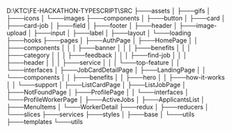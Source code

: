 D:\KTC\FE-HACKATHON-TYPESCRIPT\SRC
├───assets
│   ├───gifs
│   ├───icons
│   └───images
├───components
│   ├───button
│   ├───card
│   ├───card-job
│   ├───field
│   ├───footer
│   ├───header
│   ├───image-upload
│   ├───input
│   ├───label
│   ├───layout
│   └───loading
├───hooks
├───pages
│   ├───AuthPage
│   ├───HomePage
│   │   ├───components
│   │   │   ├───banner
│   │   │   ├───benefits
│   │   │   ├───category
│   │   │   ├───feedback
│   │   │   ├───find-job
│   │   │   ├───header
│   │   │   ├───service
│   │   │   └───top-feature
│   │   └───interfaces
│   ├───JobCardDetailPage
│   ├───LandingPage
│   │   └───components
│   │       ├───benefits
│   │       ├───hero
│   │       ├───how-it-works
│   │       └───support
│   ├───ListCardPage
│   ├───ListJobPage
│   ├───NotFoundPage
│   ├───ProfilePage
│   │   └───interfaces
│   └───ProfileWorkerPage
│       ├───ActiveJobs
│       ├───ApplicantsList
│       ├───MenuItems
│       └───WorkerDetail
├───redux
│   ├───reducers
│   └───slices
├───services
├───styles
│   ├───base
│   └───utils
├───templates
└───utils